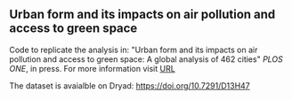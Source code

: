 ## Urban form and its impacts on air pollution and access to green space
Code to replicate the analysis in: "Urban form and its impacts on air pollution and access to green space: A global analysis of 462 cities" *PLOS ONE*, in press.
For more information visit [URL](https://journals.plos.org/plosone/article?id=10.1371/journal.pone.0278265)

The dataset is avaialble on Dryad: https://doi.org/10.7291/D13H47
